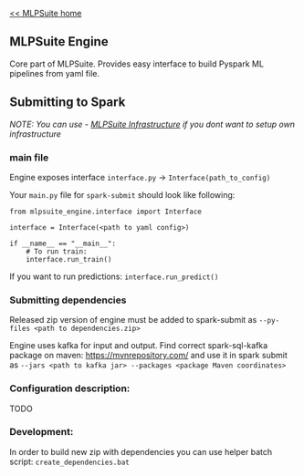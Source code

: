 [<< MLPSuite home](..)
## MLPSuite Engine

Core part of MLPSuite. Provides easy interface to build Pyspark ML pipelines from yaml file.

## Submitting to Spark
*NOTE: You can use - [MLPSuite Infrastructure](../mlpsuite_infrastructure) if you dont want to setup own infrastructure*
### main file
Engine exposes interface `interface.py` -> `Interface(path_to_config)`

Your `main.py` file for `spark-submit` should look like following:
```
from mlpsuite_engine.interface import Interface

interface = Interface(<path to yaml config>)

if __name__ == "__main__":
    # To run train:
    interface.run_train() 
```
If you want to run predictions: `interface.run_predict()`

### Submitting dependencies
Released zip version of engine must be added to spark-submit as `--py-files <path to dependencies.zip>`

Engine uses kafka for input and output. Find correct spark-sql-kafka package on maven: https://mvnrepository.com/ and use it in spark submit as `--jars <path to kafka jar> --packages <package Maven coordinates>`


### Configuration description:
TODO

### Development:
In order to build new zip with dependencies you can use helper batch script: `create_dependencies.bat`
